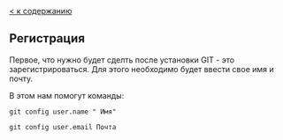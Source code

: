 [< к содержанию](./readme.md)

## Регистрация

Первое, что нужно будет сделть после установки GIT - это зарегистрироваться. Для этого необходимо будет ввести свое имя и почту.

В этом нам помогут команды:

````
git config user.name " Имя"

git config user.email Почта
````